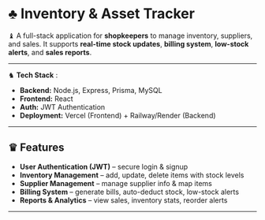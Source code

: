 # ♣︎ Inventory & Asset Tracker  

♝ A full-stack application for **shopkeepers** to manage inventory, suppliers, and sales. It supports **real-time stock updates**, **billing system**, **low-stock alerts**, and **sales reports**.  

---

♞ **Tech Stack** :  
- **Backend:** Node.js, Express, Prisma, MySQL  
- **Frontend:** React 
- **Auth:** JWT Authentication  
- **Deployment:** Vercel (Frontend) + Railway/Render (Backend)  

---

## ♛ Features  
-  **User Authentication (JWT)** – secure login & signup  
- **Inventory Management** – add, update, delete items with stock levels  
- **Supplier Management** – manage supplier info & map items  
- **Billing System** – generate bills, auto-deduct stock, low-stock alerts  
- **Reports & Analytics** – view sales, inventory stats, reorder alerts  

---
